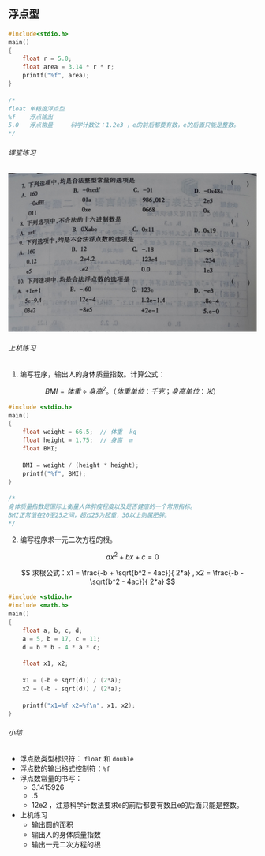 ## 浮点型

```c
#include<stdio.h>
main()
{
    float r = 5.0;
    float area = 3.14 * r * r;
    printf("%f", area);
}

/*
float 单精度浮点型
%f    浮点输出
5.0   浮点常量     科学计数法：1.2e3 ，e的前后都要有数，e的后面只能是整数。
*/
```

###### 课堂练习

![image-20210906091612332](.\images\image-20210906091612332.png)

###### 上机练习

1. 编写程序，输出人的身体质量指数。计算公式：

$$
BMI = 体重 \div 身高^2。（体重单位：千克；身高单位：米）
$$

```c
#include <stdio.h>
main()
{
    float weight = 66.5;  // 体重  kg
    float height = 1.75;  // 身高  m
    float BMI;
    
    BMI = weight / (height * height);
    printf("%f", BMI);
}

/*
身体质量指数是国际上衡量人体胖瘦程度以及是否健康的一个常用指标。
BMI正常值在20至25之间，超过25为超重，30以上则属肥胖。
*/
```



2. 编写程序求一元二次方程的根。

$$
ax^2 + bx + c = 0
$$

$$
求根公式：x1 = \frac{-b + \sqrt{b^2 - 4ac}}{ 2*a} , x2 = \frac{-b - \sqrt{b^2 - 4ac}}{ 2*a}
$$

```c
#include <stdio.h>
#include <math.h>
main() 
{
    float a, b, c, d;
    a = 5, b = 17, c = 11;
    d = b * b - 4 * a * c;
    
    float x1, x2;
    
    x1 = (-b + sqrt(d)) / (2*a);
    x2 = (-b - sqrt(d)) / (2*a);
    
    printf("x1=%f x2=%f\n", x1, x2);
}
```



###### 小结

- 浮点数类型标识符：  `float` 和 `double`
- 浮点数的输出格式控制符：`%f`
- 浮点数常量的书写：
  - 3.1415926
  - .5 
  - 12e2 ，注意科学计数法要求e的前后都要有数且e的后面只能是整数。
- 上机练习
  - 输出圆的面积
  - 输出人的身体质量指数
  - 输出一元二次方程的根

